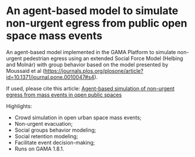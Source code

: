 # An agent-based model to simulate non-urgent egress from public open space mass events
An agent-based model implemented in the GAMA Platform to simulate non-urgent pedestrian egress using an extended Social Force Model (Helbing and Molnár) with group behavior based on the model presented by Moussaid et al (https://journals.plos.org/plosone/article?id=10.1371/journal.pone.0010047#s4). 

If used, please cite this article: [Agent-based simulation of non-urgent egress from mass events in open public spaces](https://www.sciencedirect.com/science/article/pii/S1569190X24001163)

Highlights:
- Crowd simulation in open urban space mass events;
- Non-urgent evacuation;
- Social groups behavior modeling;
- Social retention modeling;
- Facilitate event decision-making;
- Runs on GAMA 1.8.1.
